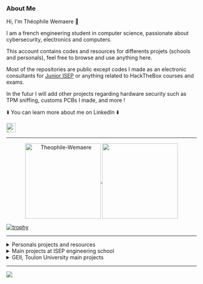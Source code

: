 ### About Me

Hi, I'm Théophile Wemaere 👋

I am a french engineering student in computer science, passionate about cybersecurity, electronics and computers.

This account contains codes and resources for differents projets (schools and personals), feel free to browse and use anything here.

Most of the repositories are public except codes I made as an electronic consultants for [Junior ISEP](https://www.juniorisep.com/) or anything related to HackTheBox courses and exams.

In the futur I will add other projects regarding hardware security such as TPM sniffing, customs PCBs I made, and more !

⬇️ You can learn more about me on LinkedIn ⬇️

[<img src="https://img.shields.io/badge/LinkedIn-282C34?logo=linkedin&logoColor=0077B5" alt="LinkedIn logo" title="LinkedIn" height="25" />](https://www.linkedin.com/in/twemaere)

---

<p align="center">
<a href="https://github.com/Theophile-Wemaere">
  <img height=200 align="center" src="https://github-readme-stats.vercel.app/api?username=Theophile-Wemaere&theme=dark&show_icons=true&hide_border=false&count_private=true" alt="Theophile-Wemaere" />
</a>
<a href="https://github.com/Theophile-Wemaere">
  <img height=200 align="center" src="https://github-readme-stats.vercel.app/api/top-langs/?username=Theophile-Wemaere&hide_border=false&include_all_commits=true&layout=compact&card_width=320&langs_count=8&theme=dark" />
</a>

[![trophy](https://github-profile-trophy.vercel.app/?username=Theophile-Wemaere&theme=onedark)](https://github.com/ryo-ma/github-profile-trophy)

---

<details>
<summary>Personals projects and resources</summary>
<br>

- [CVE PoC Downloader](https://github.com/Theophile-Wemaere/poc-on-github-downloader)
- [YWH Dojo writeups](https://github.com/Theophile-Wemaere/YWH-writeups)
- [Raspberry PI and Flipper Zero stock locator](https://github.com/Theophile-Wemaere/pylocator)
- [Rubber Ducky / Bad USB with arduino](https://github.com/Theophile-Wemaere/arduino-bad-usb)

</details>

<details>
<summary>Main projects at ISEP engineering school</summary>
<br>

- [Take-Eir (first year project)](https://github.com/Theophile-Wemaere/take-eir-app) : website for monitoring air quality, temperature, heartbeats, ...
  - Written in pure PHP, JS, HTML and CSS (no framework)
  - Include multiples devices managements, users management from admin view, ticketing and chat systems, and lot of others features.
  - Linked with other repository such as [take-eir v2](https://github.com/Theophile-Wemaere/healtheir-v2) (PCB) and [healtheir-v2-integration](https://github.com/Theophile-Wemaere/healtheir-v2-integration) (API and embedded code)
- Java project such as :
  - [MINI RPG](https://github.com/Theophile-Wemaere/MINI-RPG-LITE-3000)
  - [Seven Wonders Architects](https://github.com/Theophile-Wemaere/A1-prog-seven-wonders-architects)
- Web projects such as :
  - [aubouleau](https://github.com/Theophile-Wemaere/aubouleau) : Django and Tailwind application to consult ISEP available rooms, find equipment and report problems
  - [Tailored Social Network](https://github.com/Theophile-Wemaere/aubouleau) : Social Network built with Flask with recommendation algorithms, chatting, ...
- Cybersecurity project such as [Lincox](https://github.com/Theophile-Wemaere/lincox), a vulnerability scanner written in python (work in progress)

</details>

<details>
<summary>GEII, Toulon University main projects</summary>
<br>

- [Code for embedded (C) and top level (C#) robot control](https://github.com/Theophile-Wemaere/projet-robot-GEII)
- [Intership on embedded computer vision](https://github.com/Theophile-Wemaere/Stage-GEII)
- [NMEA to KML converter](https://github.com/Theophile-Wemaere/GEII/tree/main/Algo-SE)

</details>

---

<img src="https://visitcount.itsvg.in/api?id=Theophile-Wemaere&label=Visitors&color=8&icon=1&pretty=true" />
